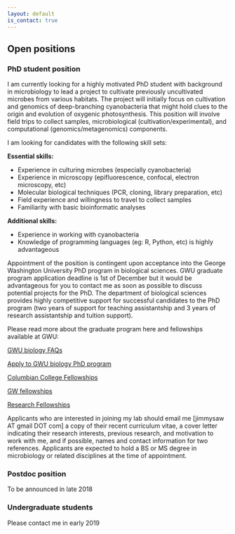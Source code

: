 ```yaml
---
layout: default
is_contact: true
---
```


## Open positions

### PhD student position

I am currently looking for a highly motivated PhD student with background in microbiology to lead a project to cultivate previously uncultivated microbes from various habitats. The project will initially focus on cultivation and genomics of deep-branching cyanobacteria that might hold clues to the origin and evolution of oxygenic photosynthesis. This position will involve field trips to collect samples, microbiological (cultivation/experimental), and computational (genomics/metagenomics) components.

I am looking for candidates with the following skill sets:

**Essential skills:**
- Experience in culturing microbes (especially cyanobacteria)
- Experience in microscopy (epifluorescence, confocal, electron microscopy, etc)
- Molecular biological techniques (PCR, cloning, library preparation, etc)
- Field experience and willingness to travel to collect samples
- Familiarity with basic bioinformatic analyses

**Additional skills:**
- Experience in working with cyanobacteria
- Knowledge of programming languages (eg: R, Python, etc) is highly advantageous

Appointment of the position is contingent upon acceptance into the George Washington University PhD program in biological sciences. GWU graduate program application deadline is 1st of December but it would be advantageous for you to contact me as soon as possible to discuss potential projects for the PhD. The department of biological sciences provides highly competitive support for successful candidates to the PhD program (two years of support for teaching assistantship and 3 years of research assistantship and tuition support).

Please read more about the graduate program here and fellowships available at GWU:

[GWU biology FAQs](https://biology.columbian.gwu.edu/graduate-faq)

[Apply to GWU biology PhD program](https://biology.columbian.gwu.edu/apply-now)

[Columbian College Fellowships](https://www2.gwu.edu/~fellows/ccas.html)

[GW fellowships](https://www2.gwu.edu/~fellows/fellowships.html)

[Research Fellowships](https://www2.gwu.edu/~fellows/research.html)

Applicants who are interested in joining my lab should email me [jimmysaw AT gmail DOT com] a copy of their recent curriculum vitae, a cover letter indicating their research interests, previous research, and motivation to work with me, and if possible, names and contact information for two references. Applicants are expected to hold a BS or MS degree in microbiology or related disciplines at the time of appointment.

### Postdoc position

To be announced in late 2018


### Undergraduate students

Please contact me in early 2019

